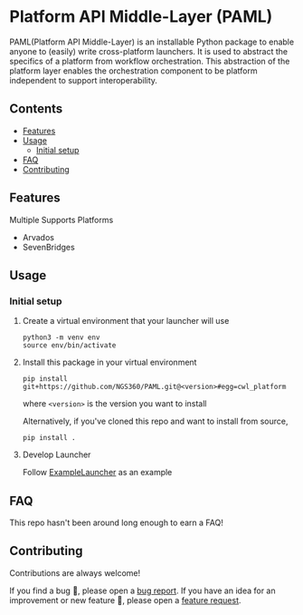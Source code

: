 # Platform API Middle-Layer (PAML)

PAML(Platform API Middle-Layer) is an installable Python package to enable anyone to (easily) write cross-platform launchers.  It is used to abstract the specifics of a platform from workflow orchestration.  This abstraction of the platform layer enables the orchestration component to be platform independent to support interoperability.

## Contents

- [Features](#features)
- [Usage](#usage)
  - [Initial setup](#initial-setup)
- [FAQ](#faq)
- [Contributing](#contributing)

## Features

Multiple Supports Platforms

- Arvados
- SevenBridges

## Usage

### Initial setup

1. Create a virtual environment that your launcher will use

    ```{bash}
    python3 -m venv env
    source env/bin/activate
    ```

2. Install this package in your virtual environment

    ```{bash}
    pip install git+https://github.com/NGS360/PAML.git@<version>#egg=cwl_platform
    ```

    where `<version>` is the version you want to install

    Alternatively, if you've cloned this repo and want to install from source,

    ```{bash}
    pip install .
    ```

3. Develop Launcher

    Follow [ExampleLauncher](https://github.com/NGS360/ExampleLauncher) as an example

## FAQ

This repo hasn't been around long enough to earn a FAQ!

## Contributing

Contributions are always welcome!

If you find a bug :bug:, please open a [bug report](https://github.com/NGS360/PAML/issues/new/choose).
If you have an idea for an improvement or new feature :rocket:, please open a [feature request](https://github.com/NGS360/PAML/issues/new/choose).
